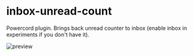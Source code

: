 # inbox-unread-count
Powercord plugin. Brings back unread counter to inbox (enable inbox in experiments if you don't have it).

![preview](https://i.imgur.com/HhZJvfq.png)
